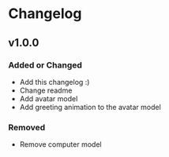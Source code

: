 # Changelog

## v1.0.0

### Added or Changed
- Add this changelog :)
- Change readme
- Add avatar model
- Add greeting animation to the avatar model 

### Removed
- Remove computer model